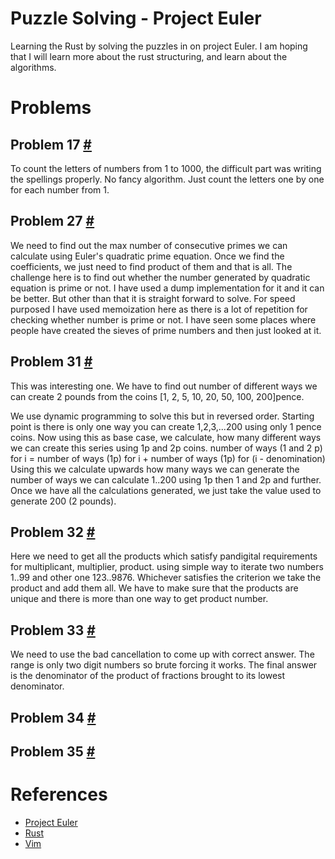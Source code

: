 # Puzzle Solving - Project Euler

Learning the Rust by solving the puzzles in on project Euler.
I am hoping that I will learn more about the rust structuring, and 
learn about the algorithms. 

# Problems

## Problem 17 [#](https://projecteuler.net/problem=17)

To count the letters of numbers from 1 to 1000, the difficult part was 
writing the spellings properly. No fancy algorithm. Just count the letters
one by one for each number from 1. 

## Problem 27 [#](https://projecteuler.net/problem=27)

We need to find out the max number of consecutive primes we can calculate
using Euler's quadratic prime equation. Once we find the coefficients, 
we just need to find product of them and that is all. 
The challenge here is to find out whether the number generated by quadratic
equation is prime or not. I have used a dump implementation for it and it can
be better. But other than that it is straight forward to solve. 
For speed purposed I have used memoization here as there is a lot of repetition
for checking whether number is prime or not. 
I have seen some places where people have created the sieves of prime numbers
and then just looked at it.


## Problem 31 [#](https://projecteuler.net/problem=31)

This was interesting one. We have to find out number of different ways we can 
create 2 pounds from the coins [1, 2, 5, 10, 20, 50, 100, 200]pence. 

We use dynamic programming to solve this but in reversed order. Starting 
point is there is only one way you can create 1,2,3,...200 using only 1 pence 
coins. Now using this as base case, we calculate, how many different ways we can 
create this series using 1p and 2p coins. 
number of ways (1 and 2 p) for i = number of ways (1p) for i + number 
                                   of ways (1p) for (i - denomination)
Using this we calculate upwards how many ways we can generate the 
number of ways we can calculate 1..200 using 1p then 1 and 2p and further.
Once we have all the calculations generated, we just take the value used 
to generate 200 (2 pounds).

## Problem 32 [#](https://projecteuler.net/problem=32)

Here we need to get all the products which satisfy pandigital requirements
for multiplicant, multiplier, product. using simple way to iterate two 
numbers 1..99 and other one 123..9876. Whichever satisfies the criterion
we take the product and add them all. We have to make sure that the products
are unique and there is more than one way to get product number. 

## Problem 33 [#](https://projecteuler.net/problem=33)

We need to use the bad cancellation to come up with correct answer. The range is 
only two digit numbers so brute forcing it works. The final answer is the 
denominator of the product of fractions brought to its lowest denominator. 


## Problem 34 [#](https://projecteuler.net/problem=34)

## Problem 35 [#](https://projecteuler.net/problem=35)

# References

- [Project Euler](https://projecteuler.net/)
- [Rust](https://www.rust-lang.org/)
- [Vim](https://www.vim.org/)

